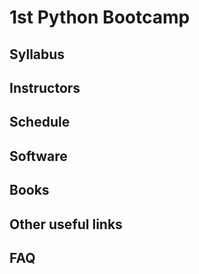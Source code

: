 # 1st Python Bootcamp

## Syllabus

## Instructors


## Schedule

## Software

## Books

## Other useful links

## FAQ




